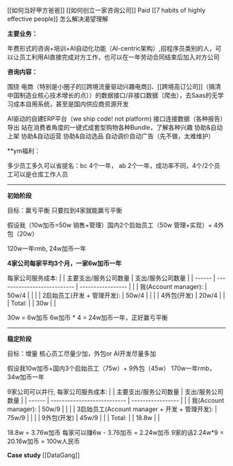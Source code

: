 [[如何当好甲方爸爸]]
[[如何创立一家咨询公司]]
Paid [[7 habits of highly effective people]] 怎么解决渴望理解

**主要业务：**

年费形式的咨询+培训+AI自动化功能（AI-centric架构）,招程序员类别的人，可以让员工利用AI直接完成对方工作，也可以在一年劳动合同结束后加入对方公司

**咨询内容：**

围绕 电商（特别是小圈子的[[跨境流量驱动兴趣电商]]、[[跨境高订公司]]（搞清中国制造业核心技术增长的点））的数据接口/非接口数据（爬虫），去Saas的无学习成本自用系统，甚至是国内供应商资源开发

AI驱动的自建ERP平台（we ship code! not platform)
接口连接数据（各种报告）导出
站在消费者角度的一键式成套型购物各种Bundle，了解各种兴趣
协助&自动上架
协助&自动运营
协助&自动选品
自动调价自动广告（先不做，太难维护）

**ym福利：

多少员工多久可以省提名：bc 4个一年， ab 2个一年，成功率不同，4个/2个员工可以是仓库工作人员


----
**初始阶段**

目标：赢亏平衡
只要拉到4家就能赢亏平衡

假设我（10w加币=50w 销售+管理）国内2个启始员工（50w 管理+实现）+ 4外包（20w）

120w一年rmb, 24w加币一年

**4家公司每家平均3个月，一家6w加币一年**

每家公司服务成本:
|        | 主要支出/服务公司数量       | 支出/服务公司数量 |
| ------ | --------------------------- | ----------------- |
|        | 我(Account manager):        | 50w/4             |     |
|        | 2启始员工(开发 + 管理开发): | 50w/4             |     |
|        | 4外包(开发)                        | 20w/4             |     |
| Total: |                             |    30w               |     |

30w = 6w加币
6w加币 * 4 = 24w加币一年，正好赢亏平衡


----
**稳定阶段**

目标：增量
核心员工尽量少加，外包or AI开发尽量多加

假设我10w加币+国内3个启始员工（75w）+ 9外包（45w）
170w一年rmb，34w加币一年

9家公司可以并行, 
每家公司服务成本:
|        | 主要支出/服务公司数量       | 支出/服务公司数量 |
| ------ | --------------------------- | ----------------- |
|        | 我(Account manager):        | 50w/9             |     |
|        | 3启始员工(Account manager + 开发 + 管理开发): | 75w/9             |     |
|        | 9外包(开发)                        | 45w/9             |     |
| Total: |                             |    18.8w               |     |

18.8w = 3.76w加币
每家可以赚6w - 3.76加币 = 2.24w加币
9家的话2.24w*9 = 20.16w加币 = 100w人民币

**Case study**
[[DataGang]]


